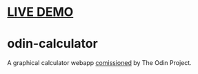 # [LIVE DEMO](https://example.com)

# odin-calculator
A graphical calculator webapp [comissioned](https://www.theodinproject.com/lessons/foundations-calculator) by The Odin Project.
